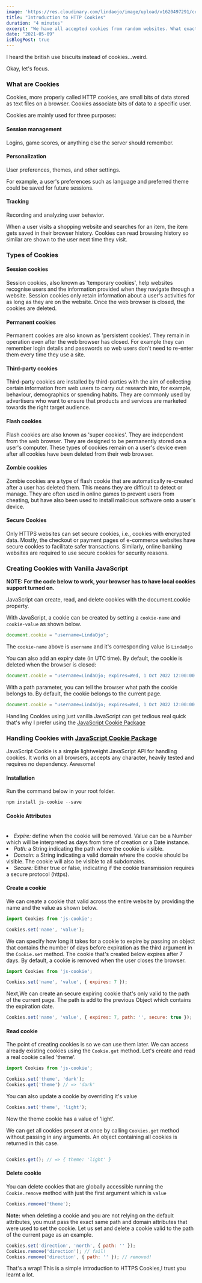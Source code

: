 ```yaml
---
image: 'https://res.cloudinary.com/lindaojo/image/upload/v1620497291/cookies_lznktu.jpg'
title: "Introduction to HTTP Cookies"
duration: "4 minutes"
excerpt: "We have all accepted cookies from random websites. What exactly do websites use these snacks for? "
date: "2021-05-09"
isBlogPost: true
---
```


I heard the british use biscuits instead of cookies...weird.

Okay, let's focus.

<h3>What are Cookies</h3>

Cookies, more properly called HTTP cookies, are small bits of data stored as text files on a browser. Cookies associate bits of data to a specific user.

Cookies are mainly used for three purposes:

<h4>Session management</h4>

Logins, game scores, or anything else the server should remember.

<h4>Personalization</h4>

User preferences, themes, and other settings.

For example, a user's preferences such as language and preferred theme could be saved for future sessions.

<h4>Tracking</h4>

Recording and analyzing user behavior.

When a user visits a shopping website and searches for an item, the item gets saved in their browser history. Cookies can read browsing history so similar are shown to the user next time they visit.

<h3>Types of Cookies</h3>

<h4>Session cookies</h4>

Session cookies, also known as 'temporary cookies', help websites recognise users and the information provided when they navigate through a website. Session cookies only retain information about a user's activities for as long as they are on the website. Once the web browser is closed, the cookies are deleted.

<h4>Permanent cookies</h4>

Permanent cookies are also known as 'persistent cookies'. They remain in operation even after the web browser has closed. For example they can remember login details and passwords so web users don't need to re-enter them every time they use a site.

<h4>Third-party cookies</h4>

Third-party cookies are installed by third-parties with the aim of collecting certain information from web users to carry out research into, for example, behaviour, demographics or spending habits. They are commonly used by advertisers who want to ensure that products and services are marketed towards the right target audience.

<h4>Flash cookies</h4>

Flash cookies are also known as 'super cookies'. They are independent from the web browser. They are designed to be permanently stored on a user's computer. These types of cookies remain on a user's device even after all cookies have been deleted from their web browser.

<h4>Zombie cookies</h4>

Zombie cookies are a type of flash cookie that are automatically re-created after a user has deleted them. This means they are difficult to detect or manage. They are often used in online games to prevent users from cheating, but have also been used to install malicious software onto a user's device.

<h4>Secure Cookies</h4>

Only HTTPS websites can set secure cookies, i.e., cookies with encrypted data. Mostly, the checkout or payment pages of e-commerce websites have secure cookies to facilitate safer transactions. Similarly, online banking websites are required to use secure cookies for security reasons.

<h3>Creating Cookies with Vanilla JavaScript</h3>

<strong>NOTE: For the code below to work, your browser has to have local cookies support turned on.</strong>

JavaScript can create, read, and delete cookies with the document.cookie property.

With JavaScript, a cookie can be created by setting a `cookie-name` and `cookie-value` as shown below.

```js
document.cookie = "username=LindaOjo";
```
The `cookie-name` above is `username` and it's corresponding value is `LindaOjo`

You can also add an expiry date (in UTC time). By default, the cookie is deleted when the browser is closed:

```js
document.cookie = "username=LindaOjo; expires=Wed, 1 Oct 2022 12:00:00 UTC";
```

With a path parameter, you can tell the browser what path the cookie belongs to. By default, the cookie belongs to the current page.

```js
document.cookie = "username=LindaOjo; expires=Wed, 1 Oct 2022 12:00:00 UTC; path=/";
```

Handling Cookies using just vanilla JavaScript can get tedious real quick that's why I prefer using the <a class="link" href="https://www.npmjs.com/package/js-cookie" target="_blank" rel="noopener">JavaScript Cookie Package</a>


<h3>Handling Cookies with <a class="link" href="https://www.npmjs.com/package/js-cookie" target="_blank" rel="noopener">JavaScript Cookie Package</a></h3>

JavaScript Cookie is a simple lightweight JavaScript API for handling cookies. It works on all browsers, accepts any character, heavily tested and requires no dependency. Awesome!

<h4>Installation</h4>

Run the command below in your root folder.

```js
npm install js-cookie --save
```

<h4>Cookie Attributes</h4>
<br>

<li><i>Expire:</i> define when the cookie will be removed. Value can be a Number which will be interpreted as days from time of creation or a Date instance.</li>
<li><i>Path:</i> a String indicating the path where the cookie is visible. </li>
<li><i>Domain:</i> a String indicating a valid domain where the cookie should be visible. The cookie will also be visible to all subdomains. </li>
<li><i>Secure:</i> Either true or false, indicating if the cookie transmission requires a secure protocol (https).
</li>


<h4>Create a cookie</h4>

We can create a cookie that valid across the entire website by providing the name and the value as shown below.

```js
import Cookies from 'js-cookie';

Cookies.set('name', 'value');
```

We can specify how long it takes for a cookie to expire by passing an object that contains the number of days before expiration as the third argument in the `Cookie.set` method. The cookie that's created below expires after 7 days. By default, a cookie is removed when the user closes the browser.

```js
import Cookies from 'js-cookie';

Cookies.set('name', 'value', { expires: 7 });
```

Next,We can create an secure expiring cookie that's only valid to the path of the current page. The path is add to the previous Object which contains the expiration date.

```js
Cookies.set('name', 'value', { expires: 7, path: '', secure: true });
```

<h4>Read cookie</h4>

The point of creating cookies is so we can use them later. We can access already existing cookies using the `Cookie.get` method. Let's create and read a real cookie called 'theme'.

```js
import Cookies from 'js-cookie';

Cookies.set('theme', 'dark');
Cookies.get('theme') // => 'dark'
```

You can also update a cookie by overriding it's value

```js
Cookies.set('theme', 'light');
```

Now the theme cookie has a value of 'light'.

We can get all cookies present at once by calling `Cookies.get` method without passing in any arguments. An object containing all cookies is returned in this case.

```js

Cookies.get(); // => { theme: 'light' }

```

<h4>Delete cookie</h4>

You can delete cookies that are globally accessible running the `Cookie.remove` method with just the first argument which is `value`  

```js
Cookies.remove('theme');
```

<strong>Note:</strong> when deleting a cookie and you are not relying on the default attributes, you must pass the exact same path and domain attributes that were used to set the cookie.
Let us set and delete a cookie valid to the path of the current page as an example.

```js
Cookies.set('direction', 'north', { path: '' });
Cookies.remove('direction'); // fail!
Cookies.remove('direction', { path: '' }); // removed!
```

That's a wrap! This is a simple introduction to HTTPS Cookies,I trust you learnt a lot.


